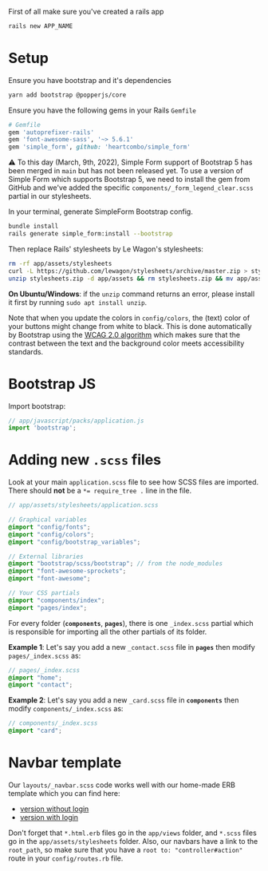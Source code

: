 First of all make sure you've created a rails app

```bash
rails new APP_NAME
```

# Setup

Ensure you have bootstrap and it's dependencies

```bash
yarn add bootstrap @popperjs/core
```

Ensure you have the following gems in your Rails `Gemfile`

```ruby
# Gemfile
gem 'autoprefixer-rails'
gem 'font-awesome-sass', '~> 5.6.1'
gem 'simple_form', github: 'heartcombo/simple_form'
```

⚠ To this day (March, 9th, 2022), Simple Form support of Bootstrap 5 has been merged in `main` but has not been released yet. To use a version of Simple Form which supports Bootstrap 5, we need to install the gem from GitHub and we've added the specific `components/_form_legend_clear.scss` partial in our stylesheets.

In your terminal, generate SimpleForm Bootstrap config.

```bash
bundle install
rails generate simple_form:install --bootstrap
```

Then replace Rails' stylesheets by Le Wagon's stylesheets:

```bash
rm -rf app/assets/stylesheets
curl -L https://github.com/lewagon/stylesheets/archive/master.zip > stylesheets.zip
unzip stylesheets.zip -d app/assets && rm stylesheets.zip && mv app/assets/rails-stylesheets-master app/assets/stylesheets
```

**On Ubuntu/Windows**: if the `unzip` command returns an error, please install it first by running `sudo apt install unzip`.

Note that when you update the colors in `config/colors`, the (text) color of your buttons might change from white to black. This is done automatically by Bootstrap using the [WCAG 2.0 algorithm](https://getbootstrap.com/docs/5.1/customize/sass/#color-contrast) which makes sure that the contrast between the text and the background color meets accessibility standards.


# Bootstrap JS

Import bootstrap:

```js
// app/javascript/packs/application.js
import 'bootstrap';
```

# Adding new `.scss` files

Look at your main `application.scss` file to see how SCSS files are imported. There should **not** be a `*= require_tree .` line in the file.

```scss
// app/assets/stylesheets/application.scss

// Graphical variables
@import "config/fonts";
@import "config/colors";
@import "config/bootstrap_variables";

// External libraries
@import "bootstrap/scss/bootstrap"; // from the node_modules
@import "font-awesome-sprockets";
@import "font-awesome";

// Your CSS partials
@import "components/index";
@import "pages/index";
```

For every folder (**`components`**, **`pages`**), there is one `_index.scss` partial which is responsible for importing all the other partials of its folder.

**Example 1**: Let's say you add a new `_contact.scss` file in **`pages`** then modify `pages/_index.scss` as:

```scss
// pages/_index.scss
@import "home";
@import "contact";
```

**Example 2**: Let's say you add a new `_card.scss` file in **`components`** then modify `components/_index.scss` as:

```scss
// components/_index.scss
@import "card";
```

# Navbar template

Our `layouts/_navbar.scss` code works well with our home-made ERB template which you can find here:

- [version without login](https://github.com/lewagon/awesome-navbars/blob/master/templates/_navbar_wagon_without_login.html.erb)
- [version with login](https://github.com/lewagon/awesome-navbars/blob/master/templates/_navbar_wagon.html.erb)

Don't forget that `*.html.erb` files go in the `app/views` folder, and `*.scss` files go in the `app/assets/stylesheets` folder. Also, our navbars have a link to the `root_path`, so make sure that you have a `root to: "controller#action"` route in your `config/routes.rb` file.
